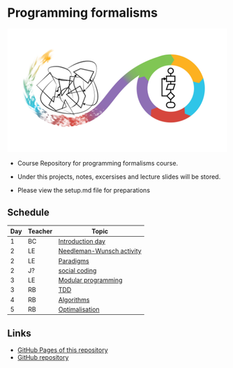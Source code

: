 # Programming formalisms

![](Formalism.png)

- Course Repository for programming formalisms course.
- Under this projects, notes, excersises and lecture slides will be stored.

- Please view the setup.md file for preparations


## Schedule

Day | Teacher | Topic
----|---------|-------------------------------------------
1   | BC      | [Introduction day](https://uppmax.github.io/programming_formalisms_intro/index.html)
2   | LE      | [Needleman-Wunsch activity](DevelopmentDesign/Needleman_Wunsch_activity.md)
2   | LE      | [Paradigms](DevelopmentDesign/README.md)
2   | J?      | [social coding](https://github.com/UPPMAX/programming_formalisms/tree/main/common-practices)
3   | LE      | [Modular programming](https://github.com/UPPMAX/programming_formalisms/blob/main/DevelopmentDesign/Modular_Programming.pdf)
3   | RB      | [TDD](tdd/README.md)
4   | RB      | [Algorithms](https://uppsala.instructure.com/courses/69215/pages/introduction-to-algorithms-and-datastructures?module_item_id=502918)
5   | RB      | [Optimalisation](optimalisation/README.md)

## Links

 * [GitHub Pages of this repository](https://uppmax.github.io/programming_formalisms/)
 * [GitHub repository](https://github.com/UPPMAX/programming_formalisms)